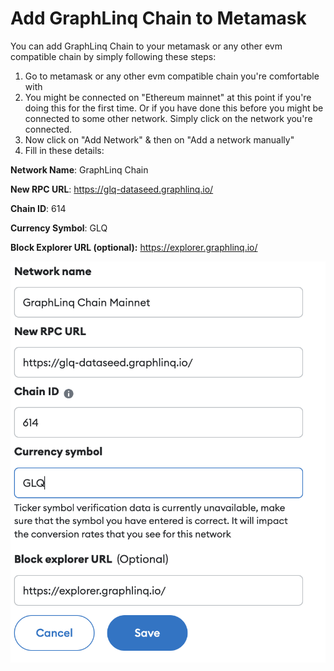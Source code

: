 # Add GraphLinq Chain to Metamask

You can add GraphLinq Chain to your metamask or any other evm compatible chain by  simply following these steps:&#x20;

1. Go to metamask or any other evm compatible chain you're comfortable with
2. You might be connected on "Ethereum mainnet" at this point if you're doing this for the first time. Or if you have done this before you might be connected to some other network. Simply click on the network you're connected.&#x20;
3. Now click on "Add Network" & then on "Add a network manually"&#x20;
4. Fill in these details:

**Network Name**: GraphLinq Chain

**New RPC URL**: https://glq-dataseed.graphlinq.io/

**Chain ID**: 614

**Currency Symbol**: GLQ

**Block Explorer URL (optional):** https://explorer.graphlinq.io/

![](<../../../../.gitbook/assets/image (11).png>)
